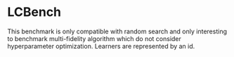 # LCBench

This benchmark is only compatible with random search and only interesting to benchmark multi-fidelity algorithm which do not consider hyperparameter optimization. Learners are represented by an id.